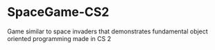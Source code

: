 # SpaceGame-CS2
Game similar to space invaders that demonstrates fundamental object oriented programming made in CS 2
